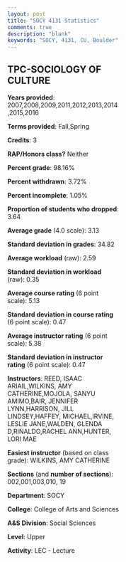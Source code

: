 ```yaml
---
layout: post
title: "SOCY 4131 Statistics"
comments: true
description: "blank"
keywords: "SOCY, 4131, CU, Boulder"
--- 
```

<head>
<script src="https://ajax.googleapis.com/ajax/libs/jquery/2.1.3/jquery.min.js"></script>
<script src="https://dl.dropboxusercontent.com/s/pc42nxpaw1ea4o9/highcharts.js?dl=0"></script>
<!-- <script src="../assets/js/highcharts.js"></script> -->
<style type="text/css">@font-face {
	font-family: "Bebas Neue";
	src: url(https://www.filehosting.org/file/details/544349/BebasNeue%20Regular.otf) format("opentype");
	}
	h1.Bebas { 
		font-family: "Bebas Neue", Verdana, Tahoma;
	}
</style>
</head>
<body>
	<div id="container" style="float: right; width: 45%; height: 88%; margin-left: 2.5%; margin-right: 2.5%;"></div>
	<script language="JavaScript">
		$(document).ready(function() {
		var chart = {type: 'column'};
		var title = {text: 'Grade Distribution'};
		var xAxis = {categories: ['A','B','C','D','F'],crosshair: true};
		var yAxis = {min: 0,title: {text: 'Percentage'}};
		var tooltip = {headerFormat: '<center><b><span style="font-size:20px">{point.key}</span></b></center>',
		               pointFormat: '<td style="padding:0"><b>{point.y:.1f}%</b></td>',
		               footerFormat: '</table>',shared: true,useHTML: true};
		var plotOptions = {column: {pointPadding: 0.0,borderWidth: 0}};  
		var credits = {enabled: false};var series= [{name: 'Percent',data: [38.85,39.55,15.33,3.66,2.61,]}];
		var json = {};
		json.chart = chart;
		json.title = title;
		json.tooltip = tooltip;
		json.xAxis = xAxis;
		json.yAxis = yAxis;  
		json.series = series;
		json.plotOptions = plotOptions;  
		json.credits = credits;
		$('#container').highcharts(json);
	});
	</script>
</body>
			   
## TPC-SOCIOLOGY OF CULTURE

**Years provided**: 2007,2008,2009,2011,2012,2013,2014,2015,2016

**Terms provided**: Fall,Spring

**Credits**: 3

**RAP/Honors class?** Neither

**Percent grade**: 98.16%

**Percent withdrawn**: 3.72%

**Percent incomplete**: 1.05%

**Proportion of students who dropped**: 3.64

**Average grade** (4.0 scale): 3.13

**Standard deviation in grades**: 34.82

**Average workload** (raw): 2.59

**Standard deviation in workload** (raw): 0.35

**Average course rating** (6 point scale): 5.13

**Standard deviation in course rating** (6 point scale): 0.47

**Average instructor rating** (6 point scale): 5.38

**Standard deviation in instructor rating** (6 point scale): 0.47

**Instructors**: REED, ISAAC ARIAIL,WILKINS, AMY CATHERINE,MOJOLA, SANYU AMIMO,BAIR, JENNIFER LYNN,HARRISON, JILL LINDSEY,HAFFEY, MICHAEL,IRVINE, LESLIE JANE,WALDEN, GLENDA D,RINALDO,RACHEL ANN,HUNTER, LORI MAE

**Easiest instructor** (based on class grade): WILKINS, AMY CATHERINE

**Sections** (and **number of sections**): 002,001,003,010, 19

**Department**: SOCY

**College**: College of Arts and Sciences

**A&S Division**: Social Sciences

**Level**: Upper

**Activity**: LEC - Lecture